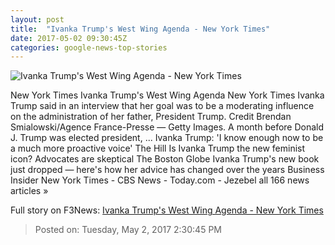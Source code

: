 ```yaml
---
layout: post
title:  "Ivanka Trump's West Wing Agenda - New York Times"
date: 2017-05-02 09:30:45Z
categories: google-news-top-stories
---
```


![Ivanka Trump's West Wing Agenda - New York Times](https://static01.nyt.com/images/2017/05/03/us/03Ivanka1/02Ivanka1-facebookJumbo.jpg)

New York Times Ivanka Trump's West Wing Agenda New York Times Ivanka Trump said in an interview that her goal was to be a moderating influence on the administration of her father, President Trump. Credit Brendan Smialowski/Agence France-Presse — Getty Images. A month before Donald J. Trump was elected president, ... Ivanka Trump: 'I know enough now to be a much more proactive voice' The Hill Is Ivanka Trump the new feminist icon? Advocates are skeptical The Boston Globe Ivanka Trump's new book just dropped — here's how her advice has changed over the years Business Insider New York Times - CBS News - Today.com - Jezebel all 166 news articles »


Full story on F3News: [Ivanka Trump's West Wing Agenda - New York Times](http://www.f3nws.com/n/VdSAUE)

> Posted on: Tuesday, May 2, 2017 2:30:45 PM
